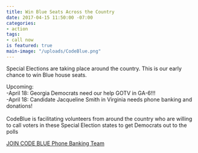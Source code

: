```yaml
---
title: Win Blue Seats Across the Country
date: 2017-04-15 11:50:00 -07:00
categories:
- action
tags:
- call now
is featured: true
main-image: "/uploads/CodeBlue.png"
---
```


Special Elections are taking place around the country. This is our early chance to win Blue house seats.

Upcoming:\
-April 18: Georgia Democrats need our help GOTV in GA-6!!!\
-April 18: Candidate Jacqueline Smith in Virginia needs phone banking and donations!\
\
CodeBlue is facilitating volunteers from around the country who are willing to call voters in these Special Election states to get Democrats out to the polls

[JOIN CODE BLUE Phone Banking Team](http://www.facebook.com/joincodeblue)